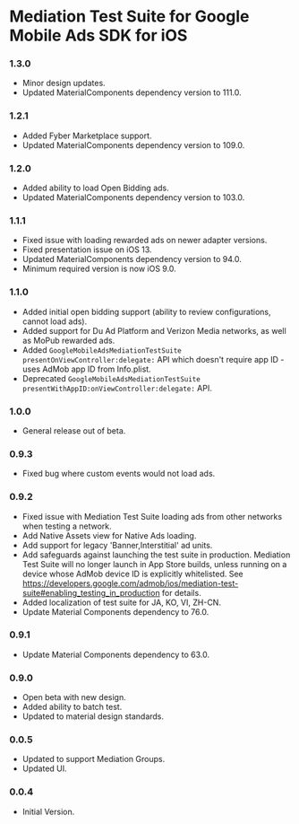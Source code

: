 # Mediation Test Suite for Google Mobile Ads SDK for iOS

### 1.3.0
- Minor design updates.
- Updated MaterialComponents dependency version to 111.0.

### 1.2.1
- Added Fyber Marketplace support.
- Updated MaterialComponents dependency version to 109.0.

### 1.2.0
- Added ability to load Open Bidding ads.
- Updated MaterialComponents dependency version to 103.0.

### 1.1.1
- Fixed issue with loading rewarded ads on newer adapter versions.
- Fixed presentation issue on iOS 13.
- Updated MaterialComponents dependency version to 94.0.
- Minimum required version is now iOS 9.0.

### 1.1.0
- Added initial open bidding support (ability to review configurations, cannot load ads).
- Added support for Du Ad Platform and Verizon Media networks, as well as MoPub rewarded ads.
- Added `GoogleMobileAdsMediationTestSuite presentOnViewController:delegate:` API which doesn't require app ID - uses AdMob app ID from Info.plist.
- Deprecated `GoogleMobileAdsMediationTestSuite presentWithAppID:onViewController:delegate:` API.

### 1.0.0
- General release out of beta.

### 0.9.3
- Fixed bug where custom events would not load ads.

### 0.9.2
- Fixed issue with Mediation Test Suite loading ads from other networks when testing a network.
- Add Native Assets view for Native Ads loading.
- Add support for legacy 'Banner,Interstitial' ad units.
- Add safeguards against launching the test suite in production.
Mediation Test Suite will no longer launch in App Store builds, unless running on a device whose AdMob device ID is explicitly whitelisted. See https://developers.google.com/admob/ios/mediation-test-suite#enabling_testing_in_production for details.
- Added localization of test suite for JA, KO, VI, ZH-CN.
- Update Material Components dependency to 76.0.

### 0.9.1
- Update Material Components dependency to 63.0.

### 0.9.0
- Open beta with new design.
- Added ability to batch test.
- Updated to material design standards.

### 0.0.5
- Updated to support Mediation Groups.
- Updated UI.

### 0.0.4
- Initial Version.
